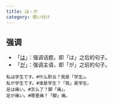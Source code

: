 ```yaml
---
title: は・が
category: 使い分け
---
```


## 强调

- 「[は](ha#强调话题)」：强调话题，即「は」之后的句子。
- 「[が](ga#强调主语)」：强调主语，即「が」之前的句子。

```example
私は学生です。#什么职业？我是「学生」。
私が学生です。#谁是学生？「我」是学生。
足は痛い。#怎么了？脚「痛」。
足が痛い。#哪里痛？「脚」痛。
```
